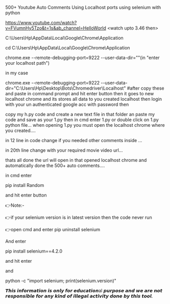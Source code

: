 
500+ Youtube Auto Comments Using Localhost ports using selenium with python

https://www.youtube.com/watch?v=FVumnHy5Tzo&t=1s&ab_channel=HelloWorld
<watch upto 3.46 then> 

 

C:\Users\Hp\AppData\Local\Google\Chrome\Application


cd C:\Users\Hp\AppData\Local\Google\Chrome\Application

 


chrome.exe --remote-debugging-port=9222 --user-data-dir=""(in "enter your localhost path") 

in my case

chrome.exe --remote-debugging-port=9222 --user-data-dir="C:\Users\Hp\Desktop\Bots\Chromedriver\Localhost"   #after copy these and paste in command prompt and hit enter button then it goes to new localhost chrome and its stores all data to you created localhost
then login with your un authenticated google acc with password then 

copy my h.py code and create a new text file in that folder an paste my code and save as your 1.py then in cmd enter 1.py or double click on 1.py python file...
when opening 1.py you must open the localhost chrome where you created....

in 12 line in code change if you needed other comments inside ...

in 20th line change with your required movie video url...

thats all done the url will open in that opened localhost chrome and automatically done the 500+ auto comments....

in cmd enter

pip install Random 

and hit enter button

👉Note:-

👉if your selenium version is in latest version then the code never run

👉open cmd and enter pip uninstall selenium

And enter

pip install selenium==4.2.0

and hit enter

and

python -c "import selenium; print(selenium.version)"

𝙏𝙝𝙞𝙨 𝙞𝙣𝙛𝙤𝙧𝙢𝙖𝙩𝙞𝙤𝙣 𝙞𝙨 𝙤𝙣𝙡𝙮 𝙛𝙤𝙧 𝙚𝙙𝙪𝙘𝙖𝙩𝙞𝙤𝙣al 𝙥𝙪𝙧𝙥𝙤𝙨𝙚 𝙖𝙣𝙙 𝙬𝙚 𝙖𝙧𝙚 𝙣𝙤𝙩 𝙧𝙚𝙨𝙥𝙤𝙣𝙨𝙞𝙗𝙡𝙚 𝙛𝙤𝙧 𝙖𝙣𝙮 𝙠𝙞𝙣𝙙 𝙤𝙛 𝙞𝙡𝙡𝙚𝙜𝙖𝙡 𝙖𝙘𝙩𝙞𝙫𝙞𝙩𝙮 𝙙𝙤𝙣𝙚 𝙗𝙮 𝙩𝙝𝙞𝙨 𝙩𝙤𝙤𝙡.
